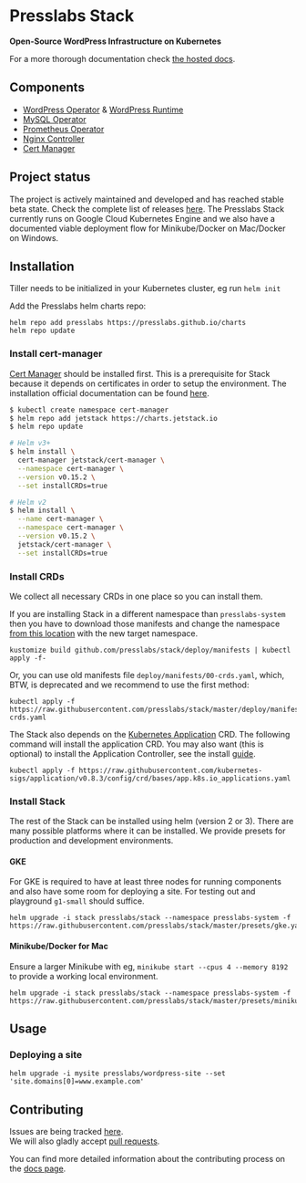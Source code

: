 # Presslabs Stack
**Open-Source WordPress Infrastructure on Kubernetes**

For a more thorough documentation check [the hosted docs](https://www.presslabs.com/docs/stack/).


## Components

* [WordPress Operator](http://github.com/presslabs/wordpress-operator) & [WordPress Runtime](http://github.com/presslabs/wordpress-runtime)
* [MySQL Operator](http://github.com/presslabs/mysql-operator)
* [Prometheus Operator](https://github.com/coreos/prometheus-operator)
* [Nginx Controller](https://github.com/kubernetes/ingress-nginx)
* [Cert Manager](https://github.com/jetstack/cert-manager)

## Project status
The project is actively maintained and developed and has reached stable beta state. Check the complete list of releases [here](https://github.com/presslabs/stack/releases). The Presslabs Stack currently runs on Google Cloud Kubernetes Engine and we also have a documented viable deployment flow for Minikube/Docker on Mac/Docker on Windows.

## Installation

Tiller needs to be initialized in your Kubernetes cluster, eg run `helm init`

Add the Presslabs helm charts repo:

```
helm repo add presslabs https://presslabs.github.io/charts
helm repo update
```

### Install cert-manager
[Cert Manager](https://github.com/jetstack/cert-manager) should be installed first. This is a
prerequisite for Stack because it depends on certificates in order to setup the environment. The
installation official documentation can be found
[here](https://cert-manager.io/docs/installation/kubernetes/#installing-with-helm).

```bash
$ kubectl create namespace cert-manager
$ helm repo add jetstack https://charts.jetstack.io
$ helm repo update

# Helm v3+
$ helm install \
  cert-manager jetstack/cert-manager \
  --namespace cert-manager \
  --version v0.15.2 \
  --set installCRDs=true

# Helm v2
$ helm install \
  --name cert-manager \
  --namespace cert-manager \
  --version v0.15.2 \
  jetstack/cert-manager \
  --set installCRDs=true
```

### Install CRDs
We collect all necessary CRDs in one place so you can install them.

If you are installing Stack in a different namespace than `presslabs-system` then you have to
download those manifests and change the namespace [from this
location](https://github.com/presslabs/stack/blob/master/deploy/manifests/kustomization.yaml#L1)
with the new target namespace.

```
kustomize build github.com/presslabs/stack/deploy/manifests | kubectl apply -f-
```

Or, you can use old manifests file `deploy/manifests/00-crds.yaml`, which, BTW, is deprecated and we
recommend to use the first method:

```
kubectl apply -f https://raw.githubusercontent.com/presslabs/stack/master/deploy/manifests/00-crds.yaml
```

The Stack also depends on the [Kubernetes
Application](https://github.com/kubernetes-sigs/application) CRD. The following command will install
the application CRD. You may also want (this is optional) to install the Application Controller, see
the install [guide](https://github.com/kubernetes-sigs/application/blob/master/docs/quickstart.md).

```
kubectl apply -f https://raw.githubusercontent.com/kubernetes-sigs/application/v0.8.3/config/crd/bases/app.k8s.io_applications.yaml
```


### Install Stack

The rest of the Stack can be installed using helm (version 2 or 3). There are many possible
platforms where it can be installed. We provide presets for production and development environments.

#### GKE

For GKE is required to have at least three nodes for running components and also have some room for
deploying a site. For testing out and playground `g1-small` should suffice.

```
helm upgrade -i stack presslabs/stack --namespace presslabs-system -f https://raw.githubusercontent.com/presslabs/stack/master/presets/gke.yaml
```


#### Minikube/Docker for Mac
Ensure a larger Minikube with eg, `minikube start --cpus 4 --memory 8192` to provide a working local environment.
```
helm upgrade -i stack presslabs/stack --namespace presslabs-system -f https://raw.githubusercontent.com/presslabs/stack/master/presets/minikube.yaml
```

## Usage

### Deploying a site
```
helm upgrade -i mysite presslabs/wordpress-site --set 'site.domains[0]=www.example.com'
```

## Contributing
Issues are being tracked [here](https://github.com/presslabs/stack/issues).  
We will also gladly accept [pull requests](https://github.com/presslabs/stack/pulls).

You can find more detailed information about the contributing process on the [docs page](https://www.presslabs.com/docs/stack/contributing/).
